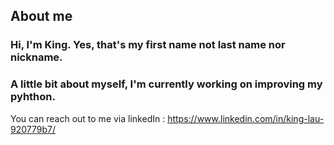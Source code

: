## About me

### Hi, I'm King. Yes, that's my first name not last name nor nickname.
### A little bit about myself, I'm currently working on improving my pyhthon.

You can reach out to me via linkedIn : https://www.linkedin.com/in/king-lau-920779b7/



<!--
**KingLau001/KingLau001** is a ✨ _special_ ✨ repository because its `README.md` (this file) appears on your GitHub profile.

Here are some ideas to get you started:

- 🔭 I’m currently working on ...
- 🌱 I’m currently learning ...
- 👯 I’m looking to collaborate on ...
- 🤔 I’m looking for help with ...
- 💬 Ask me about ...
- 📫 How to reach me: ...
- 😄 Pronouns: ...
- ⚡ Fun fact: ...
-->
